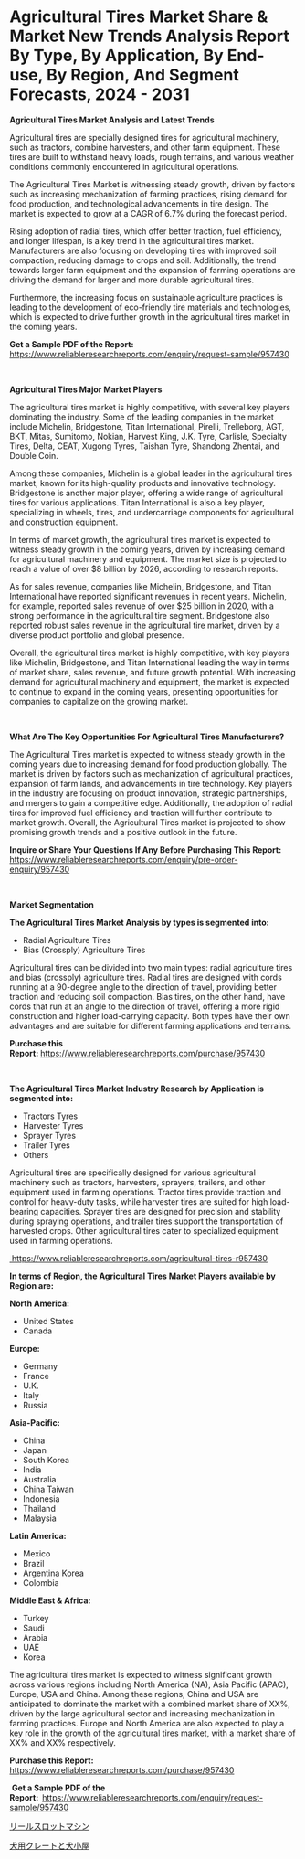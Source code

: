 <p><h1>Agricultural Tires Market Share & Market New Trends Analysis Report By Type, By Application, By End-use, By Region, And Segment Forecasts, 2024 - 2031</h1></p><p><strong>Agricultural Tires Market Analysis and Latest Trends</strong></p>
<p><p>Agricultural tires are specially designed tires for agricultural machinery, such as tractors, combine harvesters, and other farm equipment. These tires are built to withstand heavy loads, rough terrains, and various weather conditions commonly encountered in agricultural operations.</p><p>The Agricultural Tires Market is witnessing steady growth, driven by factors such as increasing mechanization of farming practices, rising demand for food production, and technological advancements in tire design. The market is expected to grow at a CAGR of 6.7% during the forecast period.</p><p>Rising adoption of radial tires, which offer better traction, fuel efficiency, and longer lifespan, is a key trend in the agricultural tires market. Manufacturers are also focusing on developing tires with improved soil compaction, reducing damage to crops and soil. Additionally, the trend towards larger farm equipment and the expansion of farming operations are driving the demand for larger and more durable agricultural tires.</p><p>Furthermore, the increasing focus on sustainable agriculture practices is leading to the development of eco-friendly tire materials and technologies, which is expected to drive further growth in the agricultural tires market in the coming years.</p></p>
<p><strong>Get a Sample PDF of the Report:&nbsp;</strong> <a href="https://www.reliableresearchreports.com/enquiry/request-sample/957430">https://www.reliableresearchreports.com/enquiry/request-sample/957430</a></p>
<p>&nbsp;</p>
<p><strong>Agricultural Tires Major Market Players</strong></p>
<p><p>The agricultural tires market is highly competitive, with several key players dominating the industry. Some of the leading companies in the market include Michelin, Bridgestone, Titan International, Pirelli, Trelleborg, AGT, BKT, Mitas, Sumitomo, Nokian, Harvest King, J.K. Tyre, Carlisle, Specialty Tires, Delta, CEAT, Xugong Tyres, Taishan Tyre, Shandong Zhentai, and Double Coin.</p><p>Among these companies, Michelin is a global leader in the agricultural tires market, known for its high-quality products and innovative technology. Bridgestone is another major player, offering a wide range of agricultural tires for various applications. Titan International is also a key player, specializing in wheels, tires, and undercarriage components for agricultural and construction equipment.</p><p>In terms of market growth, the agricultural tires market is expected to witness steady growth in the coming years, driven by increasing demand for agricultural machinery and equipment. The market size is projected to reach a value of over $8 billion by 2026, according to research reports.</p><p>As for sales revenue, companies like Michelin, Bridgestone, and Titan International have reported significant revenues in recent years. Michelin, for example, reported sales revenue of over $25 billion in 2020, with a strong performance in the agricultural tire segment. Bridgestone also reported robust sales revenue in the agricultural tire market, driven by a diverse product portfolio and global presence.</p><p>Overall, the agricultural tires market is highly competitive, with key players like Michelin, Bridgestone, and Titan International leading the way in terms of market share, sales revenue, and future growth potential. With increasing demand for agricultural machinery and equipment, the market is expected to continue to expand in the coming years, presenting opportunities for companies to capitalize on the growing market.</p></p>
<p>&nbsp;</p>
<p><strong>What Are The Key Opportunities For Agricultural Tires Manufacturers?</strong></p>
<p><p>The Agricultural Tires market is expected to witness steady growth in the coming years due to increasing demand for food production globally. The market is driven by factors such as mechanization of agricultural practices, expansion of farm lands, and advancements in tire technology. Key players in the industry are focusing on product innovation, strategic partnerships, and mergers to gain a competitive edge. Additionally, the adoption of radial tires for improved fuel efficiency and traction will further contribute to market growth. Overall, the Agricultural Tires market is projected to show promising growth trends and a positive outlook in the future.</p></p>
<p><strong>Inquire or Share Your Questions If Any Before Purchasing This Report:</strong> <a href="https://www.reliableresearchreports.com/enquiry/pre-order-enquiry/957430">https://www.reliableresearchreports.com/enquiry/pre-order-enquiry/957430</a></p>
<p>&nbsp;</p>
<p><strong>Market Segmentation</strong></p>
<p><strong>The Agricultural Tires Market Analysis by types is segmented into:</strong></p>
<p><ul><li>Radial Agriculture Tires</li><li>Bias (Crossply) Agriculture Tires</li></ul></p>
<p><p>Agricultural tires can be divided into two main types: radial agriculture tires and bias (crossply) agriculture tires. Radial tires are designed with cords running at a 90-degree angle to the direction of travel, providing better traction and reducing soil compaction. Bias tires, on the other hand, have cords that run at an angle to the direction of travel, offering a more rigid construction and higher load-carrying capacity. Both types have their own advantages and are suitable for different farming applications and terrains.</p></p>
<p><strong>Purchase this Report:&nbsp;</strong><a href="https://www.reliableresearchreports.com/purchase/957430">https://www.reliableresearchreports.com/purchase/957430</a></p>
<p>&nbsp;</p>
<p><strong>The Agricultural Tires Market Industry Research by Application is segmented into:</strong></p>
<p><ul><li>Tractors Tyres</li><li>Harvester Tyres</li><li>Sprayer Tyres</li><li>Trailer Tyres</li><li>Others</li></ul></p>
<p><p>Agricultural tires are specifically designed for various agricultural machinery such as tractors, harvesters, sprayers, trailers, and other equipment used in farming operations. Tractor tires provide traction and control for heavy-duty tasks, while harvester tires are suited for high load-bearing capacities. Sprayer tires are designed for precision and stability during spraying operations, and trailer tires support the transportation of harvested crops. Other agricultural tires cater to specialized equipment used in farming operations.</p></p>
<p><a href="https://www.reliableresearchreports.com/agricultural-tires-r957430">&nbsp;https://www.reliableresearchreports.com/agricultural-tires-r957430</a></p>
<p><strong>In terms of Region, the Agricultural Tires Market Players available by Region are:</strong></p>
<p>
    <p> <strong> North America: </strong>
        <ul>
            <li>United States</li>
            <li>Canada</li>
        </ul>
        </p> 
    <p> <strong> Europe: </strong>
        <ul>
            <li>Germany</li>
            <li>France</li>
            <li>U.K.</li>
            <li>Italy</li>
            <li>Russia</li>
        </ul>
        </p> 
    <p> <strong> Asia-Pacific: </strong>
        <ul>
            <li>China</li>
            <li>Japan</li>
            <li>South Korea</li>
            <li>India</li>
            <li>Australia</li>
            <li>China Taiwan</li>
            <li>Indonesia</li>
            <li>Thailand</li>
            <li>Malaysia</li>
        </ul>
        </p> 
    <p> <strong> Latin America: </strong>
        <ul>
            <li>Mexico</li>
            <li>Brazil</li>
            <li>Argentina Korea</li>
            <li>Colombia</li>
        </ul>
        </p> 
    <p> <strong> Middle East & Africa: </strong>
        <ul>
            <li>Turkey</li>
            <li>Saudi</li>
            <li>Arabia</li>
            <li>UAE</li>
            <li>Korea</li>
        </ul>
    </p>
    </p>
<p><p>The agricultural tires market is expected to witness significant growth across various regions including North America (NA), Asia Pacific (APAC), Europe, USA and China. Among these regions, China and USA are anticipated to dominate the market with a combined market share of XX%, driven by the large agricultural sector and increasing mechanization in farming practices. Europe and North America are also expected to play a key role in the growth of the agricultural tires market, with a market share of XX% and XX% respectively.</p></p>
<p><strong>Purchase this Report: </strong><a href="https://www.reliableresearchreports.com/purchase/957430">https://www.reliableresearchreports.com/purchase/957430</a></p>
<p>&nbsp;<strong>Get a Sample PDF of the Report:&nbsp;&nbsp;</strong><a href="https://www.reliableresearchreports.com/enquiry/request-sample/957430">https://www.reliableresearchreports.com/enquiry/request-sample/957430</a></p>
<p><strong></strong></p>
<p><p><a href="https://github.com/KaydenJohns1964/Market-Research-Report-List-1/blob/main/480918121553.md">リールスロットマシン</a></p><p><a href="https://github.com/marbadji/Market-Research-Report-List-1/blob/main/757615521552.md">犬用クレートと犬小屋</a></p></p>